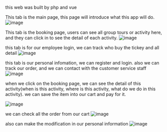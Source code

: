 this web was built by php and vue 

 
 This tab is the main page, this page will  introduce what this app will do.
![image](https://github.com/Bobbyxie123/Project/blob/main/static/img/1.jpg)

This tab is the booking page, users can see all group tours or activity here, and they can click in to see the detail of each activity. 
![image](https://github.com/Bobbyxie123/Project/blob/main/static/img/2.jpg)

this tab is for our employee login, we can track who buy the tickey and all  detail
![image](https://github.com/Bobbyxie123/Project/blob/main/static/img/3.jpg)

this tab is our personal infomation, we can register and login. also we can track our order, and we can contact with the customer service staff 
![image](https://github.com/Bobbyxie123/Project/blob/main/static/img/4.jpg)

when we click on the booking page, we can see the detail of this activity(when is this activity, where is this activity, what do we do in this activity).
we can save the item into our cart and pay for it.  

![image](https://github.com/Bobbyxie123/Project/blob/main/static/img/5.jpg)

we can check all the order from our cart 
![image](https://github.com/Bobbyxie123/Project/blob/main/static/img/6.jpg)

also can make the modification in our personal information 
![image](https://github.com/Bobbyxie123/Project/blob/main/static/img/7.jpg)
